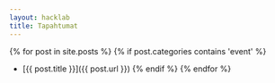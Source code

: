 ```yaml
---
layout: hacklab
title: Tapahtumat
---
```


{% for post in site.posts %}
    {% if post.categories contains 'event' %}
* [{{ post.title }}]({{ post.url }})
    {% endif %}
{% endfor %}